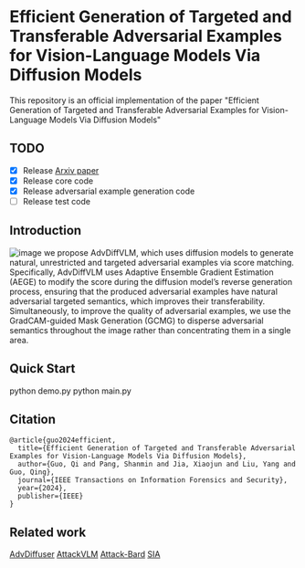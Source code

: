 # Efficient Generation of Targeted and Transferable Adversarial Examples for Vision-Language Models Via Diffusion Models
This repository is an official implementation of the paper "Efficient Generation of Targeted and Transferable Adversarial Examples for Vision-Language Models Via Diffusion Models"

## TODO
- [x] Release [Arxiv paper](https://arxiv.org/abs/2404.10335)
- [x] Release core code
- [x] Release adversarial example generation code
- [ ] Release test code
## Introduction
![image](https://github.com/user-attachments/assets/3c24c832-0cb6-4295-ab77-0c8cfe47efe1)
we propose AdvDiffVLM, which uses diffusion models to generate natural, unrestricted and targeted adversarial examples via score matching. Specifically, AdvDiffVLM uses Adaptive Ensemble Gradient Estimation
(AEGE) to modify the score during the diffusion model’s reverse generation process, ensuring that the produced adversarial examples have natural adversarial targeted semantics, which improves their transferability. Simultaneously, to improve the quality of adversarial examples, we use the GradCAM-guided Mask Generation (GCMG) to disperse adversarial semantics throughout the image rather than concentrating them in a single area.

## Quick Start
python demo.py
python main.py

## Citation
```
@article{guo2024efficient,
  title={Efficient Generation of Targeted and Transferable Adversarial Examples for Vision-Language Models Via Diffusion Models},
  author={Guo, Qi and Pang, Shanmin and Jia, Xiaojun and Liu, Yang and Guo, Qing},
  journal={IEEE Transactions on Information Forensics and Security},
  year={2024},
  publisher={IEEE}
}
```
## Related work
[AdvDiffuser](https://github.com/lafeat/advdiffuser)
[AttackVLM](https://github.com/yunqing-me/AttackVLM)
[Attack-Bard](https://github.com/thu-ml/Attack-Bard)
[SIA](https://github.com/xiaosen-wang/SIT)
